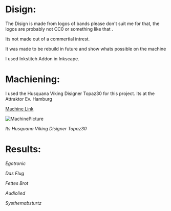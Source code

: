 # Disign:

The Disign is made from logos of bands please don't suit me for that,  the logos are probably not CC0 or something like that .  

Its not made out of a commertial intrest. 

It was made to  be rebuild in future and show whats possible on the machine 

I used Inkstitch  Addon  in  Inkscape.  

# Machiening: 

I  used the Husquana Viking Disigner Topaz30 for this project.  Its at the Attraktor Ev.  Hamburg 

[Machine Link](https://wiki.attraktor.org/Stickmaschine)

![MachinePicture](https://wiki.attraktor.org/images/d/d2/Husqvarna_topaz_30.jpg)

*Its Husquana Viking Disigner Topaz30*

# Results: 

*Egotronic* 

*Das Flug* 

*Fettes Brot*

*Audiolied*

*Systhemabsturtz*